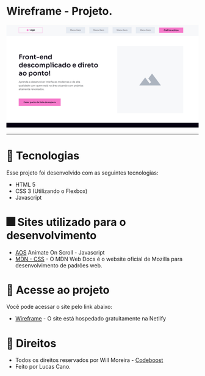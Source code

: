 # Wireframe - Projeto.

<img src="./wireframe.png" alt="Wireframe"> <br>

<hr>

# 🎇 Tecnologias

Esse projeto foi desenvolvido com as seguintes tecnologias:

- HTML 5
- CSS 3 (Utilizando o Flexbox)
- Javascript

# 🎆 Sites utilizado para o desenvolvimento

- [AOS](https://michalsnik.github.io/aos/) Animate On Scroll - Javascript
- [MDN - CSS](https://developer.mozilla.org/pt-BR/docs/Web/CSS) - O MDN Web Docs é o website oficial de Mozilla para desenvolvimento de padrões web.

# 🎯 Acesse ao projeto

Você pode acessar o site pelo link abaixo:

- [Wireframe](https://wireframe-lucas.netlify.app/) - O site está hospedado gratuitamente na Netlify

# 💼 Direitos

- Todos os direitos reservados por Will Moreira - [Codeboost](https://codeboost.com.br/) <br>
- Feito por Lucas Cano.

